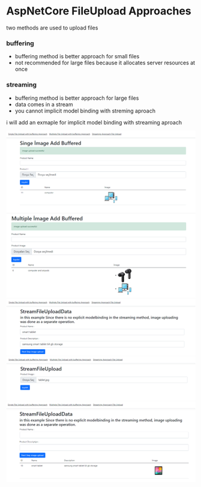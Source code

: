 # AspNetCore FileUpload Approaches


two methods are used to upload files

### buffering 
 * buffering method is better approach for small files
 * not recommended for large files because it allocates server resources at once


### streaming
 * buffering method is better approach for large files
 * data comes in a stream
 * you cannot implicit model binding with streming aproach
 
 
 
 i will add an exmaple for implicit model binding with streaming aproach 





![uml](https://github.com/hasanbaysal/Streaming-And-Buffering-Approaches-File-Upload-/blob/master/ss/1.png)
![uml](https://github.com/hasanbaysal/Streaming-And-Buffering-Approaches-File-Upload-/blob/master/ss/2.png)
![uml](https://github.com/hasanbaysal/Streaming-And-Buffering-Approaches-File-Upload-/blob/master/ss/3.png)
![uml](https://github.com/hasanbaysal/Streaming-And-Buffering-Approaches-File-Upload-/blob/master/ss/31png.png)
![uml](https://github.com/hasanbaysal/Streaming-And-Buffering-Approaches-File-Upload-/blob/master/ss/4.png)
